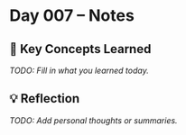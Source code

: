 # Day 007 – Notes

## 🔑 Key Concepts Learned

_TODO: Fill in what you learned today._

## 💡 Reflection

_TODO: Add personal thoughts or summaries._
